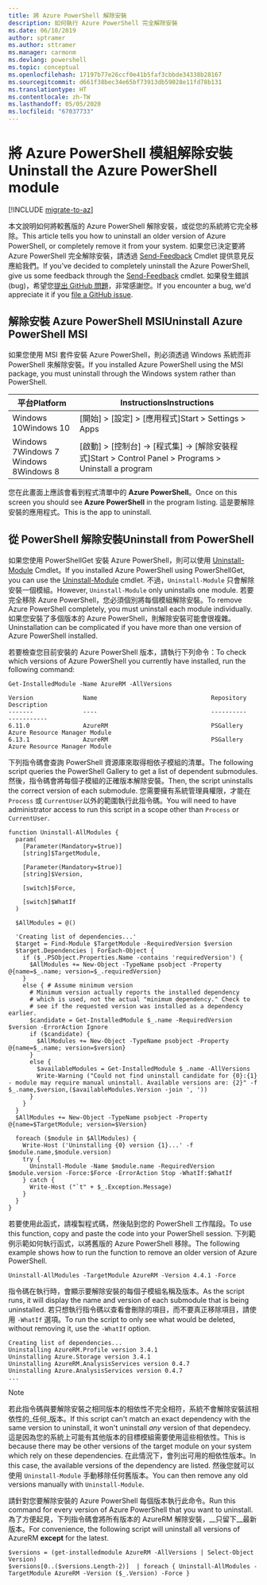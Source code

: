 ```yaml
---
title: 將 Azure PowerShell 解除安裝
description: 如何執行 Azure PowerShell 完全解除安裝
ms.date: 06/10/2019
author: sptramer
ms.author: sttramer
ms.manager: carmonm
ms.devlang: powershell
ms.topic: conceptual
ms.openlocfilehash: 17197b77e26ccf0e41b5faf3cbbde34338b28167
ms.sourcegitcommit: d661f38bec34e65bf73913db59028e11fd78b131
ms.translationtype: HT
ms.contentlocale: zh-TW
ms.lasthandoff: 05/05/2020
ms.locfileid: "67037733"
---
```

# <a name="uninstall-the-azure-powershell-module"></a><span data-ttu-id="56ec3-103">將 Azure PowerShell 模組解除安裝</span><span class="sxs-lookup"><span data-stu-id="56ec3-103">Uninstall the Azure PowerShell module</span></span>

[!INCLUDE [migrate-to-az](../includes/migrate-to-az.md)]

<span data-ttu-id="56ec3-104">本文說明如何將較舊版的 Azure PowerShell 解除安裝，或從您的系統將它完全移除。</span><span class="sxs-lookup"><span data-stu-id="56ec3-104">This article tells you how to uninstall an older version of Azure PowerShell, or completely remove it from your system.</span></span> <span data-ttu-id="56ec3-105">如果您已決定要將 Azure PowerShell 完全解除安裝，請透過 [Send-Feedback](/powershell/module/azurerm.profile/send-feedback) Cmdlet 提供意見反應給我們。</span><span class="sxs-lookup"><span data-stu-id="56ec3-105">If you've decided to completely uninstall the Azure PowerShell, give us some feedback through the [Send-Feedback](/powershell/module/azurerm.profile/send-feedback) cmdlet.</span></span>
<span data-ttu-id="56ec3-106">如果發生錯誤 (bug)，希望您[提出 GitHub 問題](https://github.com/azure/azure-powershell/issues)，非常感謝您。</span><span class="sxs-lookup"><span data-stu-id="56ec3-106">If you encounter a bug, we'd appreciate it if you [file a GitHub issue](https://github.com/azure/azure-powershell/issues).</span></span>


## <a name="uninstall-azure-powershell-msi"></a><span data-ttu-id="56ec3-107">解除安裝 Azure PowerShell MSI</span><span class="sxs-lookup"><span data-stu-id="56ec3-107">Uninstall Azure PowerShell MSI</span></span>

<span data-ttu-id="56ec3-108">如果您使用 MSI 套件安裝 Azure PowerShell，則必須透過 Windows 系統而非 PowerShell 來解除安裝。</span><span class="sxs-lookup"><span data-stu-id="56ec3-108">If you installed Azure PowerShell using the MSI package, you must uninstall through the Windows system rather than PowerShell.</span></span>

| <span data-ttu-id="56ec3-109">平台</span><span class="sxs-lookup"><span data-stu-id="56ec3-109">Platform</span></span> | <span data-ttu-id="56ec3-110">Instructions</span><span class="sxs-lookup"><span data-stu-id="56ec3-110">Instructions</span></span> |
|----------|--------------|
| <span data-ttu-id="56ec3-111">Windows 10</span><span class="sxs-lookup"><span data-stu-id="56ec3-111">Windows 10</span></span> | <span data-ttu-id="56ec3-112">[開始] > [設定] > [應用程式]</span><span class="sxs-lookup"><span data-stu-id="56ec3-112">Start > Settings > Apps</span></span> |
| <span data-ttu-id="56ec3-113">Windows 7</span><span class="sxs-lookup"><span data-stu-id="56ec3-113">Windows 7</span></span> </br><span data-ttu-id="56ec3-114">Windows 8</span><span class="sxs-lookup"><span data-stu-id="56ec3-114">Windows 8</span></span> | <span data-ttu-id="56ec3-115">[啟動] > [控制台] -> [程式集] -> [解除安裝程式]</span><span class="sxs-lookup"><span data-stu-id="56ec3-115">Start > Control Panel > Programs > Uninstall a program</span></span> |

<span data-ttu-id="56ec3-116">您在此畫面上應該會看到程式清單中的 __Azure PowerShell__。</span><span class="sxs-lookup"><span data-stu-id="56ec3-116">Once on this screen you should see __Azure PowerShell__ in the program listing.</span></span> <span data-ttu-id="56ec3-117">這是要解除安裝的應用程式。</span><span class="sxs-lookup"><span data-stu-id="56ec3-117">This is the app to uninstall.</span></span>

## <a name="uninstall-from-powershell"></a><span data-ttu-id="56ec3-118">從 PowerShell 解除安裝</span><span class="sxs-lookup"><span data-stu-id="56ec3-118">Uninstall from PowerShell</span></span>

<span data-ttu-id="56ec3-119">如果您使用 PowerShellGet 安裝 Azure PowerShell，則可以使用 [Uninstall-Module](/powershell/module/powershellget/uninstall-module) Cmdlet。</span><span class="sxs-lookup"><span data-stu-id="56ec3-119">If you installed Azure PowerShell using PowerShellGet, you can use the [Uninstall-Module](/powershell/module/powershellget/uninstall-module) cmdlet.</span></span> <span data-ttu-id="56ec3-120">不過，`Uninstall-Module` 只會解除安裝一個模組。</span><span class="sxs-lookup"><span data-stu-id="56ec3-120">However, `Uninstall-Module` only uninstalls one module.</span></span> <span data-ttu-id="56ec3-121">若要完全移除 Azure PowerShell，您必須個別將每個模組解除安裝。</span><span class="sxs-lookup"><span data-stu-id="56ec3-121">To remove Azure PowerShell completely, you must uninstall each module individually.</span></span> <span data-ttu-id="56ec3-122">如果您安裝了多個版本的 Azure PowerShell，則解除安裝可能會很複雜。</span><span class="sxs-lookup"><span data-stu-id="56ec3-122">Uninstallation can be complicated if you have more than one version of Azure PowerShell installed.</span></span>

<span data-ttu-id="56ec3-123">若要檢查您目前安裝的 Azure PowerShell 版本，請執行下列命令：</span><span class="sxs-lookup"><span data-stu-id="56ec3-123">To check which versions of Azure PowerShell you currently have installed, run the following command:</span></span>

```powershell-interactive
Get-InstalledModule -Name AzureRM -AllVersions
```

```output
Version              Name                                Repository           Description
-------              ----                                ----------           -----------
6.11.0               AzureRM                             PSGallery            Azure Resource Manager Module
6.13.1               AzureRM                             PSGallery            Azure Resource Manager Module
```

<span data-ttu-id="56ec3-124">下列指令碼會查詢 PowerShell 資源庫來取得相依子模組的清單。</span><span class="sxs-lookup"><span data-stu-id="56ec3-124">The following script queries the PowerShell Gallery to get a list of dependent submodules.</span></span> <span data-ttu-id="56ec3-125">然後，指令碼會將每個子模組的正確版本解除安裝。</span><span class="sxs-lookup"><span data-stu-id="56ec3-125">Then, the script uninstalls the correct version of each submodule.</span></span> <span data-ttu-id="56ec3-126">您需要擁有系統管理員權限，才能在 `Process` 或 `CurrentUser`以外的範圍執行此指令碼。</span><span class="sxs-lookup"><span data-stu-id="56ec3-126">You will need to have administrator access to run this script in a scope other than `Process` or `CurrentUser`.</span></span>

```powershell-interactive
function Uninstall-AllModules {
  param(
    [Parameter(Mandatory=$true)]
    [string]$TargetModule,

    [Parameter(Mandatory=$true)]
    [string]$Version,

    [switch]$Force,

    [switch]$WhatIf
  )
  
  $AllModules = @()
  
  'Creating list of dependencies...'
  $target = Find-Module $TargetModule -RequiredVersion $version
  $target.Dependencies | ForEach-Object {
    if ($_.PSObject.Properties.Name -contains 'requiredVersion') {
      $AllModules += New-Object -TypeName psobject -Property @{name=$_.name; version=$_.requiredVersion}
    }
    else { # Assume minimum version
      # Minimum version actually reports the installed dependency
      # which is used, not the actual "minimum dependency." Check to
      # see if the requested version was installed as a dependency earlier.
      $candidate = Get-InstalledModule $_.name -RequiredVersion $version -ErrorAction Ignore
      if ($candidate) {
        $AllModules += New-Object -TypeName psobject -Property @{name=$_.name; version=$version}
      }
      else {
        $availableModules = Get-InstalledModule $_.name -AllVersions
        Write-Warning ("Could not find uninstall candidate for {0}:{1} - module may require manual uninstall. Available versions are: {2}" -f $_.name,$version,($availableModules.Version -join ', '))
      }
    }
  }
  $AllModules += New-Object -TypeName psobject -Property @{name=$TargetModule; version=$Version}

  foreach ($module in $AllModules) {
    Write-Host ('Uninstalling {0} version {1}...' -f $module.name,$module.version)
    try {
      Uninstall-Module -Name $module.name -RequiredVersion $module.version -Force:$Force -ErrorAction Stop -WhatIf:$WhatIf
    } catch {
      Write-Host ("`t" + $_.Exception.Message)
    }
  }
}
```

<span data-ttu-id="56ec3-127">若要使用此函式，請複製程式碼，然後貼到您的 PowerShell 工作階段。</span><span class="sxs-lookup"><span data-stu-id="56ec3-127">To use this function, copy and paste the code into your PowerShell session.</span></span> <span data-ttu-id="56ec3-128">下列範例示範如何執行函式，以將舊版的 Azure PowerShell 移除。</span><span class="sxs-lookup"><span data-stu-id="56ec3-128">The following example shows how to run the function to remove an older version of Azure PowerShell.</span></span>

```powershell-interactive
Uninstall-AllModules -TargetModule AzureRM -Version 4.4.1 -Force
```

<span data-ttu-id="56ec3-129">指令碼在執行時，會顯示要解除安裝的每個子模組名稱及版本。</span><span class="sxs-lookup"><span data-stu-id="56ec3-129">As the script runs, it will display the name and version of each submodule that is being uninstalled.</span></span> <span data-ttu-id="56ec3-130">若只想執行指令碼以查看會刪除的項目，而不要真正移除項目，請使用 `-WhatIf` 選項。</span><span class="sxs-lookup"><span data-stu-id="56ec3-130">To run the script to only see what would be deleted, without removing it, use the `-WhatIf` option.</span></span>

```output
Creating list of dependencies...
Uninstalling AzureRM.Profile version 3.4.1
Uninstalling Azure.Storage version 3.4.1
Uninstalling AzureRM.AnalysisServices version 0.4.7
Uninstalling Azure.AnalysisServices version 0.4.7
...
```

> [!NOTE]
> <span data-ttu-id="56ec3-131">若此指令碼與要解除安裝之相同版本的相依性不完全相符，系統不會解除安裝該相依性的_任何_版本。</span><span class="sxs-lookup"><span data-stu-id="56ec3-131">If this script can't match an exact dependency with the same version to uninstall, it won't uninstall _any_ version of that dependecy.</span></span> <span data-ttu-id="56ec3-132">這是因為您的系統上可能有其他版本的目標模組需要使用這些相依性。</span><span class="sxs-lookup"><span data-stu-id="56ec3-132">This is because there may be other versions of the target module on your system which rely on these dependencies.</span></span> <span data-ttu-id="56ec3-133">在此情況下，會列出可用的相依性版本。</span><span class="sxs-lookup"><span data-stu-id="56ec3-133">In this case, the available versions of the dependency are listed.</span></span>
> <span data-ttu-id="56ec3-134">然後您就可以使用 `Uninstall-Module` 手動移除任何舊版本。</span><span class="sxs-lookup"><span data-stu-id="56ec3-134">You can then remove any old versions manually with `Uninstall-Module`.</span></span>


<span data-ttu-id="56ec3-135">請針對您要解除安裝的 Azure PowerShell 每個版本執行此命令。</span><span class="sxs-lookup"><span data-stu-id="56ec3-135">Run this command for every version of Azure PowerShell that you want to uninstall.</span></span> <span data-ttu-id="56ec3-136">為了方便起見，下列指令碼會將所有版本的 AzureRM 解除安裝，__只留下__最新版本。</span><span class="sxs-lookup"><span data-stu-id="56ec3-136">For convenience, the following script will uninstall all versions of AzureRM __except__ for the latest.</span></span>

```powershell-interactive
$versions = (get-installedmodule AzureRM -AllVersions | Select-Object Version)
$versions[0..($versions.Length-2)]  | foreach { Uninstall-AllModules -TargetModule AzureRM -Version ($_.Version) -Force }
```
